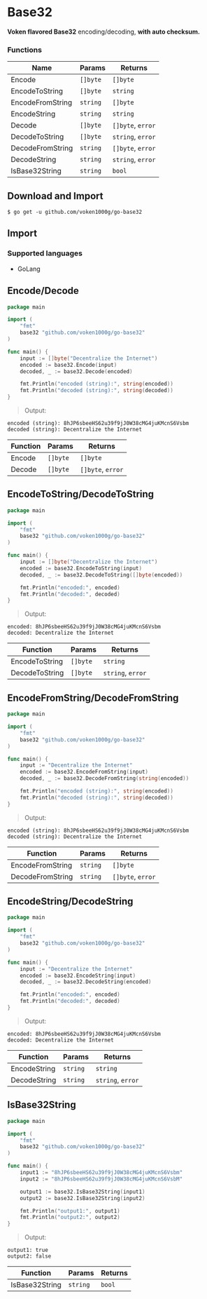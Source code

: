 # Base32

**Voken flavored Base32** encoding/decoding, **with auto checksum.**

### Functions

Name             | Params   | Returns
---------------- | -------- | -----------------
Encode           | `[]byte` | `[]byte`
EncodeToString   | `[]byte` | `string`
EncodeFromString | `string` | `[]byte`
EncodeString     | `string` | `string`
Decode           | `[]byte` | `[]byte`, `error`
DecodeToString   | `[]byte` | `string`, `error`
DecodeFromString | `string` | `[]byte`, `error`
DecodeString     | `string` | `string`, `error`
IsBase32String   | `string` | `bool`


## Download and Import

```shell
$ go get -u github.com/voken1000g/go-base32
```


## Import

### Supported languages

- GoLang


## Encode/Decode

```go
package main

import (
    "fmt"
    base32 "github.com/voken1000g/go-base32"
)

func main() {
    input := []byte("Decentralize the Internet")
    encoded := base32.Encode(input)
    decoded, _ := base32.Decode(encoded)

    fmt.Println("encoded (string):", string(encoded))
    fmt.Println("decoded (string):", string(decoded))
}
```

> Output:

```text
encoded (string): 8hJP6sbeeHS62u39f9jJ0W38cMG4juKMcnS6Vsbm
decoded (string): Decentralize the Internet
```

Function         | Params   | Returns
---------------- | -------- | -----------------
Encode           | `[]byte` | `[]byte`
Decode           | `[]byte` | `[]byte`, `error`


## EncodeToString/DecodeToString

```go
package main

import (
    "fmt"
    base32 "github.com/voken1000g/go-base32"
)

func main() {
    input := []byte("Decentralize the Internet")
    encoded := base32.EncodeToString(input)
    decoded, _ := base32.DecodeToString([]byte(encoded))

    fmt.Println("encoded:", encoded)
    fmt.Println("decoded:", decoded)
}
```

> Output:

```text
encoded: 8hJP6sbeeHS62u39f9jJ0W38cMG4juKMcnS6Vsbm
decoded: Decentralize the Internet
```

Function         | Params   | Returns
---------------- | -------- | -----------------
EncodeToString   | `[]byte` | `string`
DecodeToString   | `[]byte` | `string`, `error`



## EncodeFromString/DecodeFromString

```go
package main

import (
    "fmt"
    base32 "github.com/voken1000g/go-base32"
)

func main() {
    input := "Decentralize the Internet"
    encoded := base32.EncodeFromString(input)
    decoded, _ := base32.DecodeFromString(string(encoded))

    fmt.Println("encoded (string):", string(encoded))
    fmt.Println("decoded (string):", string(decoded))
}
```

> Output:

```text
encoded (string): 8hJP6sbeeHS62u39f9jJ0W38cMG4juKMcnS6Vsbm
decoded (string): Decentralize the Internet
```

Function         | Params   | Returns
---------------- | -------- | -----------------
EncodeFromString | `string` | `[]byte`
DecodeFromString | `string` | `[]byte`, `error`



## EncodeString/DecodeString

```go
package main

import (
    "fmt"
    base32 "github.com/voken1000g/go-base32"
)

func main() {
    input := "Decentralize the Internet"
    encoded := base32.EncodeString(input)
    decoded, _ := base32.DecodeString(encoded)

    fmt.Println("encoded:", encoded)
    fmt.Println("decoded:", decoded)
}
```

> Output:

```text
encoded: 8hJP6sbeeHS62u39f9jJ0W38cMG4juKMcnS6Vsbm
decoded: Decentralize the Internet
```

Function         | Params   | Returns
---------------- | -------- | -----------------
EncodeString     | `string` | `string`
DecodeString     | `string` | `string`, `error`



## IsBase32String

```go
package main

import (
    "fmt"
    base32 "github.com/voken1000g/go-base32"
)

func main() {
    input1 := "8hJP6sbeeHS62u39f9jJ0W38cMG4juKMcnS6Vsbm"
    input2 := "8hJP6sbeeHS62u39f9jJ0W38cMG4juKMcnS6VsbM"

    output1 := base32.IsBase32String(input1)
    output2 := base32.IsBase32String(input2)

    fmt.Println("output1:", output1)
    fmt.Println("output2:", output2)
}
```

> Output:

```text
output1: true
output2: false
```

Function         | Params   | Returns
---------------- | -------- | -----------------
IsBase32String   | `string` | `bool`
